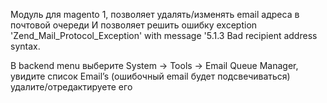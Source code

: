 Модуль для magento 1, позволяет удалять/изменять email адреса в почтовой очереди
И позволяет решить ошибку exception 'Zend_Mail_Protocol_Exception' with message '5.1.3 Bad recipient address syntax. 

В backend menu выберите  System -> Tools -> Email Queue Manager, увидите  список Email’s (ошибочный email будет подсвечиваться) удалите/отредактируете его
